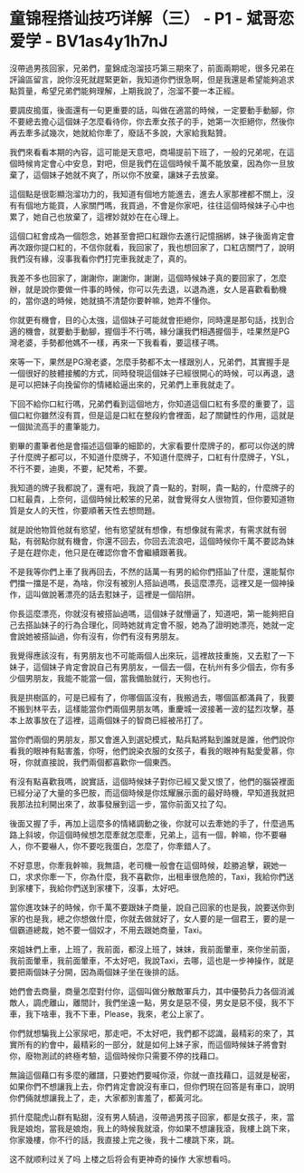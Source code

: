 # 童锦程搭讪技巧详解（三） - P1 - 斌哥恋爱学 - BV1as4y1h7nJ

沒帶過男孩回家，兄弟們，童錦成泡溜技巧第三期來了，前面兩期呢，很多兄弟在評論區留言，說你沒死就趕緊更新，我知道你們很急啊，但是我還是希望能夠追求點質量，希望兄弟們能夠理解，上期我說了，泡溜不要一本正經。

要調皮搗蛋，後面還有一句更重要的話，叫做在適當的時候，一定要動手動腳，你不要總去擔心這個妹子怎麼看待你，你去牽女孩子的手，她第一次拒絕你，然後你再去牽多試幾次，她就給你牽了，廢話不多說，大家給我點贊。

我們來看看本期的內容，這可能是天意吧，商場提前下班了，一般的兄弟呢，在這個時候肯定會心中安息，對吧，但是我們在這個時候千萬不能放棄，因為你一旦放棄了，這個妹子她就不爽了，所以你不放棄，讓妹子去放棄。

這個點是很彰顯泡溜功力的，我知道有個地方能進去，進去人家那裡都不關上，沒有有個地方能買，人家關門嗎，我買過，不會是你家吧，往往這個時候妹子心中也累了，她自己也放棄了，這裡妙就妙在在心理上。

這個口紅會成為一個怨念，她甚至會把口紅跟你去進行記憶捆綁，妹子後面肯定會再次跟你提口紅的，不信你就看，我回家了，我也想回家了，口紅店關門了，說明我們沒有緣，沒事我看你們打完車我就走了，真的。

我差不多也回家了，謝謝你，謝謝你，謝謝，這個時候妹子真的要回家了，怎麼辦，就是說你要做一件事的時候，你可以先去退，以退為進，女人是喜歡看動機的，當你退的時候，她就搞不清楚你要幹嘛，她弄不懂你。

你就更有機會，目的心太強，這個妹子可能就會拒絕你，同時還是那句話，找到合適的機會，就要動手動腳，握個手不行嗎，緣分讓我們相遇握個手，哇果然是PG灣老婆，手勢都他媽不一樣，再來一下我看看，要這樣子嗎。

來等一下，果然是PG灣老婆，怎麼手勢都不太一樣跟別人，兄弟們，其實握手是一個很好的肢體接觸的方式，同時發現這個妹子已經很開心的時候，可以再退，退是可以把妹子向挽留你的情緒給逼出來的，兄弟們上車我就走了。

下回不給你口紅行嗎，兄弟們看到這個地方，你知道這個口紅有多麼的重要了，這個口紅你雖然沒有買，但是這是口紅在整段約會裡面，起了關鍵性的作用，這就是一個拋流高手的畫筆能力。

劉畢的畫筆者他是會描述這個筆的細節的，大家看要什麼牌子的，都可以你送的牌子什麼牌子都可以，不知道什麼牌子，不知道什麼牌子，口紅有什麼牌子，YSL，不行不要，迪奧，不要，紀梵希，不要。

我知道的牌子我都說了，還有吧，我說了貴一點的，對啊，貴一點的，什麼牌子的口紅最貴，上奈何，這個時候比較笨的兄弟，就會覺得女人很物質，但你要知道物質是女人的天性，你要順著天性去想問題。

就是說他物質他就有慾望，他有慾望就有想像，有想像就有需求，有需求就有弱點，有弱點你就有機會，你還不回去，你回去流浪吧，這個時候你千萬不要認為妹子是在趕你走，他只是在確認你會不會繼續跟著我。

不是我等你們上車了我再回去，不然的話萬一有男的給你們搭訕了什麼，還能幫你們擋一擋是不是，為啥，你沒有被別人搭訕過嗎，長這麼漂亮，這裡又是一個神操作，這叫做說著漂亮的話去懟妹子，這裡是一個陷阱。

你長這麼漂亮，你就沒有被搭訕過嗎，這個妹子就懵逼了，知道吧，第一能夠把自己去搭訕妹子的行為合理化，同時她就肯定會不服，她為了證明她漂亮，她就一定會說她被搭訕過，你有沒有，你們有沒有男朋友。

我覺得應該沒有，有男朋友也不可能兩個人出來玩，這裡故技重施，又去懟了一下妹子，這個妹子肯定會說自己有男朋友，一個去一個，在杭州有多少個去，你有多少個男朋友，我能不能當一個，當我備胎就行，天狗也行。

我是拱樹區的，可是已經有了，你哪個區沒有，我搬過去，哪個區都滿員了，我要不搬到林平去，這樣能當你們兩個男朋友嗎，重慶城一波接著一波的猛烈攻擊，基本上故事放在了這裡，這兩個妹子的智商已經被吊打了。

當你們兩個的男朋友，那又會進入到選妃模式，點兵點將點到誰就是誰，他們說你看我的眼神有點害羞，你呀，他們說染衣服的女孩子，看我的眼神有點愛愛慕，你呀，你就直接說，我們兩個都喜歡你一個東西。

有沒有點喜歡我嗎，說實話，這個時候妹子對你已經又愛又恨了，他們的腦袋裡面已經分泌了大量的多巴胺，而這個時候是你炫耀展示面的最好時機，早知道我就把我那法拉利開出來了，故事發展到這一步，當你前面又拉了勾。

後面又握了手，再加上這麼多的情緒調動之後，你就可以去牽她的手了，什麼過馬路上斜坡，你這個時候想怎麼牽就怎麼牽，兄弟上，這有一個，幹嘛，你不要嚇人，你不要嚇人，你不要吃我蛋白，怎麼了，你牽錯人了。

不好意思，你牽我幹嘛，我無語，老司機一般會在這個時候，趁勝追擊，親她一口，求求你牽一下，你為什麼，我不喜歡你，出租車很危險的，Taxi，我給你們送到家樓下，我給你們送到家樓下，沒事，太好吧。

當你進攻妹子的時候，你千萬不要跟妹子商量，說自己回家的也是我，說要送你到家的也是我，總之你想做什麼，你就去做就好了，女人要的是一個君王，要的是一個霸道總裁，她不要一個奴才，不用去跟她商量，Taxi。

來姐妹們上車，上班了，我前面，都沒上班了，妹妹，我前面暈車，來你坐前面，我前面暈車，我前面暈車，不太好吧，我說Taxi，去哪，這也是一步神操作，就是要把兩個妹子分開，因為兩個妹子坐在後排的話。

她們會去商量，商量怎麼對付你，這個叫做分散敵軍兵力，其中優勢兵力各個消滅敵人，調虎離山，離間計，我們坐遠一點，男女是惡不侵，男女是惡不侵，我不下車，我下啥車，我不下車，Please，我來，老公上家了。

你們就想騙我上公家尿吧，那走吧，不太好吧，我們都不認識，最精彩的來了，其實所有的約會中，最精彩的一部分，就是如何上妹子家，而這個時候妹子將會對你，廢物測試的終極考驗，這個時候你只需要不停的找藉口。

無論這個藉口有多麼的離譜，只要她們要喊你滾，你就一直找藉口，這就是秘密，如果你們不想讓我上去，你們肯定會說沒有車口，但你們現在回答是有車口，說明你們倆就想讓我上了，走，大家都別害羞了，都黃河北。

抓什麼龍虎山群有點甜，沒有男人騎過，沒帶過男孩子回家，都是女孩子，來，當我是娘炮，當我是娘炮，我上的時候我就滾，你如果不想讓我滾，我樓上跳下來，你家幾樓，你不行的話，我直接上完之後，我十二樓跳下來，跳。

这不就顺利过关了吗 上楼之后将会有更神奇的操作 大家想看吗。